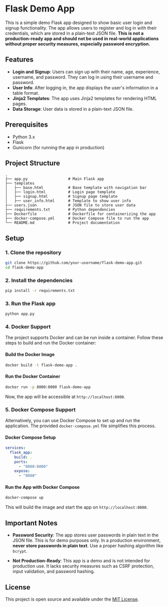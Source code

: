 # Flask Demo App

This is a simple demo Flask app designed to show basic user login and signup functionality. The app allows users to register and log in with their credentials, which are stored in a plain-text JSON file. **This is not a production-ready app and should not be used in real-world applications without proper security measures, especially password encryption.**

## Features

- **Login and Signup**: Users can sign up with their name, age, experience, username, and password. They can log in using their username and password.
- **User Info**: After logging in, the app displays the user's information in a table format.
- **Jinja2 Templates**: The app uses Jinja2 templates for rendering HTML pages.
- **Data Storage**: User data is stored in a plain-text JSON file.

## Prerequisites

- Python 3.x
- Flask
- Gunicorn (for running the app in production)

## Project Structure

```
.
├── app.py                  # Main Flask app
├── templates
│   ├── base.html           # Base template with navigation bar
│   ├── login.html          # Login page template
│   ├── signup.html         # Signup page template
│   ├── user_info.html      # Template to show user info
├── users.json              # JSON file to store user data
├── requirements.txt        # Python dependencies
├── Dockerfile              # Dockerfile for containerizing the app
├── docker-compose.yml      # Docker Compose file to run the app
└── README.md               # Project documentation
```

## Setup

### 1. Clone the repository

```bash
git clone https://github.com/your-username/flask-demo-app.git
cd flask-demo-app
```

### 2. Install the dependencies

```bash
pip install -r requirements.txt
```

### 3. Run the Flask app

```bash
python app.py
```

### 4. Docker Support

The project supports Docker and can be run inside a container. Follow these steps to build and run the Docker container:

#### Build the Docker Image

```bash
docker build -t flask-demo-app .
```

#### Run the Docker Container

```bash
docker run -p 8000:8000 flask-demo-app
```

Now, the app will be accessible at `http://localhost:8000`.

### 5. Docker Compose Support

Alternatively, you can use Docker Compose to set up and run the application. The provided `docker-compose.yml` file simplifies this process.

#### Docker Compose Setup

```yaml
services:
  flask_app:
    build: .
    ports:
      - "8000:8000"
    expose:
      - "8000"
```

#### Run the App with Docker Compose

```bash
docker-compose up
```

This will build the image and start the app on `http://localhost:8000`.

## Important Notes

- **Password Security**: The app stores user passwords in plain text in the JSON file. This is for demo purposes only. In a production environment, **never store passwords in plain text**. Use a proper hashing algorithm like `bcrypt`.
  
- **Not Production-Ready**: This app is a demo and is not intended for production use. It lacks security measures such as CSRF protection, input validation, and password hashing.

## License

This project is open source and available under the [MIT License](LICENSE).
